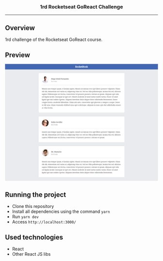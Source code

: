 <p align="center">
  <h3 align="center">1rd Rocketseat GoReact Challenge</h3>
</p>

---

## Overview

1rd challenge of the Rocketseat GoReact course.

## Preview

![preview-1](./preview-1.png)

## Running the project

- Clone this repository
- Install all dependencies using the command `yarn`
- Run `yarn dev`
- Access `http://localhost:3000/`

## Used technologies

- React
- Other React JS libs
